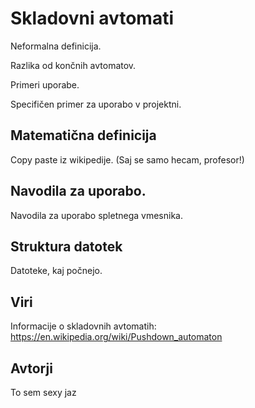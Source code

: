 # Skladovni avtomati

Neformalna definicija.

Razlika od končnih avtomatov.

Primeri uporabe.

Specifičen primer za uporabo v projektni.

## Matematična definicija

Copy paste iz wikipedije. (Saj se samo hecam, profesor!)

## Navodila za uporabo.

Navodila za uporabo spletnega vmesnika.

## Struktura datotek

Datoteke, kaj počnejo.

## Viri

Informacije o skladovnih avtomatih: https://en.wikipedia.org/wiki/Pushdown_automaton

## Avtorji

To sem sexy jaz
